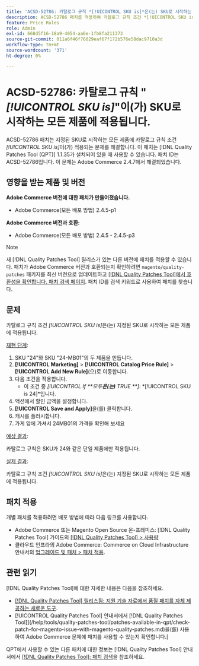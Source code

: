```yaml
---
title: 'ACSD-52786: 카탈로그 규칙 *[!UICONTROL SKU is]*은(는) SKU로 시작하는 모든 제품에 적용됩니다.'
description: ACSD-52786 패치를 적용하여 카탈로그 규칙 조건 *[!UICONTROL SKU is]*이(가) 지정된 SKU로 시작하는 모든 제품에 적용되는 Adobe Commerce 문제를 해결합니다.
feature: Price Rules
role: Admin
exl-id: 668d5f16-18a9-4054-aa6e-1fb8fa211373
source-git-commit: 011a6f46f76029eaf67f172b576e58dac9710a3d
workflow-type: tm+mt
source-wordcount: '371'
ht-degree: 0%

---
```


# ACSD-52786: 카탈로그 규칙 &quot;*[!UICONTROL SKU is]*&quot;이(가) SKU로 시작하는 모든 제품에 적용됩니다.

ACSD-52786 패치는 지정된 SKU로 시작하는 모든 제품에 카탈로그 규칙 조건 *[!UICONTROL SKU is]*&#x200B;이(가) 적용되는 문제를 해결합니다. 이 패치는 [!DNL Quality Patches Tool (QPT)] 1.1.35가 설치되어 있을 때 사용할 수 있습니다. 패치 ID는 ACSD-52786입니다. 이 문제는 Adobe Commerce 2.4.7에서 해결되었습니다.

## 영향을 받는 제품 및 버전

**Adobe Commerce 버전에 대한 패치가 만들어졌습니다.**

* Adobe Commerce(모든 배포 방법) 2.4.5-p1

**Adobe Commerce 버전과 호환:**

* Adobe Commerce(모든 배포 방법) 2.4.5 - 2.4.5-p3

>[!NOTE]
>
>새 [!DNL Quality Patches Tool] 릴리스가 있는 다른 버전에 패치를 적용할 수 있습니다. 패치가 Adobe Commerce 버전과 호환되는지 확인하려면 `magento/quality-patches` 패키지를 최신 버전으로 업데이트하고 [[!DNL Quality Patches Tool]에서 호환성을 확인합니다. 패치 검색 페이지](https://experienceleague.adobe.com/tools/commerce-quality-patches/index.html). 패치 ID를 검색 키워드로 사용하여 패치를 찾습니다.

## 문제

카탈로그 규칙 조건 *[!UICONTROL SKU is]*&#x200B;은(는) 지정된 SKU로 시작하는 모든 제품에 적용됩니다.

<u>재현 단계</u>:

1. SKU &quot;24&quot;와 SKU &quot;24-MB01&quot;의 두 제품을 만듭니다.
1. **[!UICONTROL Marketing]** > **[!UICONTROL Catalog Price Rule]** > **[!UICONTROL Add New Rule]**(으)로 이동합니다.
1. 다음 조건을 적용합니다.
   * 이 조건 중 *[!UICONTROL If **&#x200B;모두&#x200B;**은(는)** TRUE **]*: *[!UICONTROL SKU is 24]*입니다.
1. 액션에서 할인 금액을 설정합니다.
1. **[!UICONTROL Save and Apply]**&#x200B;을(를) 클릭합니다.
1. 캐시를 플러시합니다.
1. 가게 앞에 가셔서 24MB01의 가격을 확인해 보세요

<u>예상 결과</u>:

카탈로그 규칙은 SKU가 24와 같은 단일 제품에만 적용됩니다.

<u>실제 결과</u>:

카탈로그 규칙 조건 *[!UICONTROL SKU is]*&#x200B;은(는) 지정된 SKU로 시작하는 모든 제품에 적용됩니다.

## 패치 적용

개별 패치를 적용하려면 배포 방법에 따라 다음 링크를 사용합니다.

* Adobe Commerce 또는 Magento Open Source 온-프레미스: [!DNL Quality Patches Tool] 가이드의 [[!DNL Quality Patches Tool] > 사용량](/help/tools/quality-patches-tool/usage.md)
* 클라우드 인프라의 Adobe Commerce: Commerce on Cloud Infrastructure 안내서의 [업그레이드 및 패치 > 패치 적용](https://experienceleague.adobe.com/docs/commerce-cloud-service/user-guide/develop/upgrade/apply-patches.html).

## 관련 읽기

[!DNL Quality Patches Tool]에 대한 자세한 내용은 다음을 참조하세요.

* [[!DNL Quality Patches Tool] 릴리스됨: 지원 기술 자료에서 품질 패치를 자체 제공하는 새로운 도구](https://experienceleague.adobe.com/en/docs/commerce-operations/tools/quality-patches-tool/quality-patches-tool-to-self-serve-quality-patches).
* [!UICONTROL Quality Patches Tool] 안내서에서  [!DNL Quality Patches Tool]](/help/tools/quality-patches-tool/patches-available-in-qpt/check-patch-for-magento-issue-with-magento-quality-patches.md)을(를) 사용하여 Adobe Commerce 문제에 패치를 사용할 수 있는지 확인합니다.[


QPT에서 사용할 수 있는 다른 패치에 대한 정보는 [!DNL Quality Patches Tool] 안내서에서 [[!DNL Quality Patches Tool]: 패치 검색](https://experienceleague.adobe.com/tools/commerce-quality-patches/index.html)을 참조하세요.
